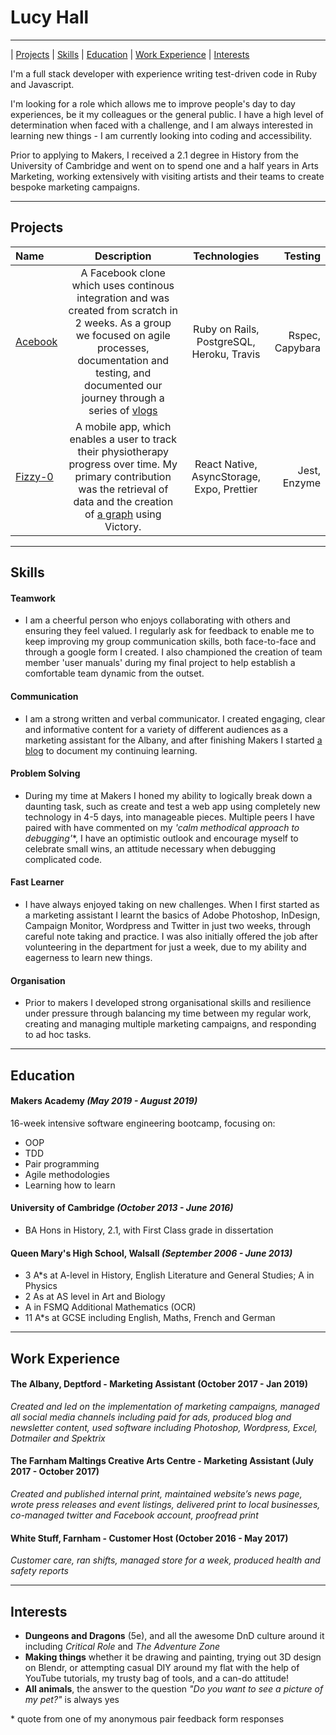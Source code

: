 # **Lucy Hall**
___

| [Projects](#projects) | [Skills](#skills) | [Education](#education) | [Work Experience](#work-experience) | [Interests](#interests) 

I'm a full stack developer with experience writing test-driven code in Ruby and Javascript.

I'm looking for a role which allows me to improve people's day to day experiences, be it my colleagues or the general public. I have a high level of determination when faced with a challenge, and I am always interested in learning new things - I am currently looking into coding and accessibility.

Prior to applying to Makers, I received a 2.1 degree in History from the University of Cambridge and went on to spend one and a half years in Arts Marketing, working extensively with visiting artists and their teams to create bespoke marketing campaigns.

___

## **Projects**


| Name     | Description   | Technologies    | Testing |
| :------- | :-----------: | :-------------: | ------: |
| [Acebook](https://github.com/lucianmot/acebook-off-the-rails) | A Facebook clone which uses continous integration and was created from scratch in 2 weeks. As a group we focused on agile processes, documentation and testing, and documented our journey through a series of [vlogs](https://www.youtube.com/channel/UCjQnMV5qEJ1BF_MSobdw01Q)| Ruby on Rails, PostgreSQL, Heroku, Travis| Rspec, Capybara|
| [Fizzy-0](https://github.com/LucyMHall/Fizzy_O) | A mobile app, which enables a user to track their physiotherapy progress over time. My primary contribution was the retrieval of data and the creation of [a graph](https://github.com/LucyMHall/Fizzy_O/blob/master/src/dailyStats.js) using Victory.| React Native, AsyncStorage, Expo, Prettier| Jest, Enzyme||

___

## **Skills**

#### **Teamwork**

- I am a cheerful person who enjoys collaborating with others and ensuring they feel valued. I regularly ask for feedback to enable me to keep improving my group communication skills, both face-to-face and through a google form I created. I also championed the creation of team member 'user manuals' during my final project to help establish a comfortable team dynamic from the outset. 

#### **Communication**
- I am a strong written and verbal communicator. I created engaging, clear and informative content for a variety of different audiences as a marketing assistant for the Albany, and after finishing Makers I started [a blog](https://medium.com/@lucymhall1995) to document my continuing learning.

#### **Problem Solving**
- During my time at Makers I honed my ability to logically break down a daunting task, such as create and test a web app using completely new technology in 4-5 days, into manageable pieces. Multiple peers I have paired with have commented on my *'calm methodical approach to debugging'*\*, I have an optimistic outlook and encourage myself to celebrate small wins, an attitude necessary when debugging complicated code.

#### **Fast Learner**
- I have always enjoyed taking on new challenges. When I first started as a marketing assistant I learnt the basics of Adobe Photoshop, InDesign, Campaign Monitor, Wordpress and Twitter in just two weeks, through careful note taking and practice.  I was also initially offered the job after volunteering in the department for just a week, due to my ability and eagerness to learn new things.

#### **Organisation**
- Prior to makers I developed strong organisational skills and resilience under pressure through balancing my time between my regular work, creating and managing multiple marketing campaigns, and responding to ad hoc tasks.

___

## **Education**

#### **Makers Academy** *(May 2019 - August 2019)*

16-week intensive software engineering bootcamp, focusing on:
- OOP
- TDD
- Pair programming
- Agile methodologies
- Learning how to learn

#### **University of Cambridge** *(October 2013 - June 2016)*

- BA Hons in History, 2.1, with First Class grade in dissertation

#### **Queen Mary's High School, Walsall** *(September 2006 - June 2013)*
- 3	A*s at A-level in History, English Literature and General Studies; A in Physics
- 2 As at AS level in Art and Biology
- A in FSMQ Additional Mathematics (OCR)
- 11 A*s at GCSE including English, Maths, French and German
___

## **Work Experience**

#### **The Albany, Deptford** - Marketing Assistant (October 2017 - Jan 2019)
*Created and led on the implementation of marketing campaigns, managed all social media channels including paid for ads, produced blog and newsletter content, used software including Photoshop, Wordpress, Excel, Dotmailer and Spektrix*


#### **The Farnham Maltings Creative Arts Centre** - Marketing Assistant (July 2017 - October 2017)

*Created and published internal print, maintained website’s news page, wrote press releases and event listings, delivered print to local businesses, co-managed twitter and Facebook account, proofread print*

#### **White Stuff, Farnham** - Customer Host (October 2016 - May 2017)
*Customer care, ran shifts, managed store for a week, produced health and safety reports*
___

## **Interests**
- **Dungeons and Dragons** (5e), and all the awesome DnD culture around it including *Critical Role* and *The Adventure Zone*
- **Making things** whether it be drawing and painting, trying out 3D design on Blendr, or attempting casual DIY around my flat with the help of YouTube tutorials, my trusty bag of tools, and a can-do attitude!
- **All animals**, the answer to the question *"Do you want to see a picture of my pet?"* is always yes

\* quote from one of my anonymous pair feedback form responses
